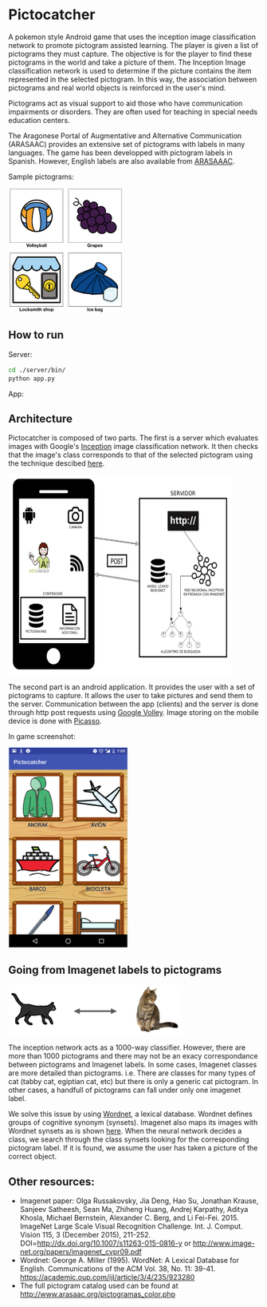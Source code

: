 # Pictocatcher


A pokemon style Android game that uses the inception image classification network to
 promote pictogram assisted learning. The player is given a list of pictograms they must capture. The objective is
for the player to find these pictograms in the world and take a picture of them. The Inception
Image classification network is used to determine if the picture contains the item
represented in the selected pictogram. In this way, the association between pictograms and real world objects is
reinforced in the user's mind.

Pictograms act as visual support to aid those who have communication
impairments or disorders. They are often used for teaching in special needs
education centers.

The Aragonese Portal of Augmentative and Alternative Communication (ARASAAC)
provides an extensive set of pictograms with labels in many languages.
The game has been developped with pictogram labels in Spanish. However,
English labels are also available from [ARASAAAC](http://www.arasaac.org/pictogramas_color.php).

Sample pictograms:

<img src="pictures/pictogram_examples.png" width="230" height="250"/>


## How to run

Server:
```bash
cd ./server/bin/
python app.py
```


App:

## Architecture

Pictocatcher is composed of two parts. The first is a server which evaluates images
with Google's [Inception](https://ai.googleblog.com/2016/03/train-your-own-image-classifier-with.html)
 image classification network. It then checks that the image's class corresponds to
 that of the selected pictogram using the technique descibed [here](#going-from-imagenet-labels-to-pictograms).

 <img src="pictures/system_overview.png" width="450" height="400"/>

The second part is an android application. It provides the user with a set
of pictograms to capture. It allows the user to take pictures and send them to
the server. Communication between the app (clients) and the server is done through
 http post requests using [Google Volley](https://github.com/google/volley). Image
 storing on the mobile device is done with [Picasso](http://square.github.io/picasso/).

 In game screenshot:

 <img src="pictures/in_game.png" width="240" height="400" />

## Going from Imagenet labels to pictograms

<img src="pictures/relationship.png" width="350" height="100" />

The inception network acts as a 1000-way classifier. However, there are more than 1000 pictograms and
 there may not be an exacy correspondance between pictograms and Imagenet
labels. In some cases, Imagenet classes are more detailed than pictograms.
i.e. There are classes for many types of cat (tabby cat, egiptian cat, etc)
but there is only a generic cat pictogram. In other cases, a handfull of
pictograms can fall under only one imagenet label.

We solve this issue by using
[Wordnet](https://wordnet.princeton.edu), a lexical database. Wordnet defines
groups of cognitive synonym (synsets). Imagenet also maps its images with Wordnet synsets
as is shown [here](http://www.image-net.org/synset?wnid=[wnid]).
When the neural network decides a class, we search through the class synsets looking
for the corresponding pictogram label. If it is found, we assume the user has
taken a picture of the correct object.


## Other resources:

* Imagenet paper:
Olga Russakovsky, Jia Deng, Hao Su, Jonathan Krause, Sanjeev Satheesh, Sean Ma, Zhiheng Huang, Andrej Karpathy, Aditya Khosla, Michael Bernstein, Alexander C. Berg, and Li Fei-Fei. 2015. ImageNet Large Scale Visual Recognition Challenge. Int. J. Comput. Vision 115, 3 (December 2015), 211-252. DOI=http://dx.doi.org/10.1007/s11263-015-0816-y
or http://www.image-net.org/papers/imagenet_cvpr09.pdf
* Wordnet:
George A. Miller (1995). WordNet: A Lexical Database for English.
Communications of the ACM Vol. 38, No. 11: 39-41.
https://academic.oup.com/ijl/article/3/4/235/923280
* The full pictogram catalog used can be found at http://www.arasaac.org/pictogramas_color.php

